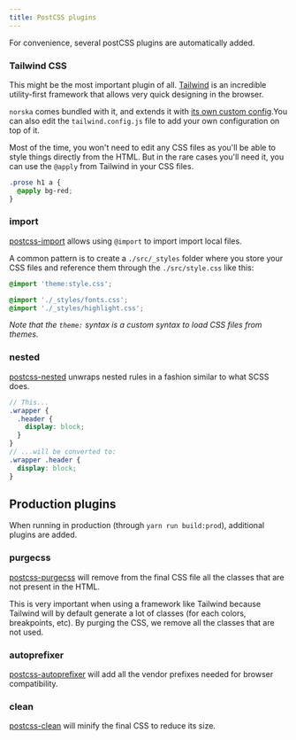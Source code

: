 ```yaml
---
title: PostCSS plugins
---
```


For convenience, several postCSS plugins are automatically added.

### Tailwind CSS

This might be the most important plugin of all.
[Tailwind](https://tailwindcss.com/) is an incredible utility-first framework
that allows very quick designing in the browser.

`norska` comes bundled with it, and extends it with [its own custom
config](/tailwind/).You can also edit the `tailwind.config.js` file to add your
own configuration on top of it.

Most of the time, you won't need to edit any CSS files as you'll be able to
style things directly from the HTML. But in the rare cases you'll need it, you
can use the `@apply` from Tailwind in your CSS files.

```scss
.prose h1 a {
  @apply bg-red;
}
```

### import

[postcss-import](https://github.com/postcss/postcss-import) allows using
`@import` to import import local files. 

A common pattern is to create a `./src/_styles` folder where you store your CSS
files and reference them through the
`./src/style.css` like this:

```css
@import 'theme:style.css';

@import './_styles/fonts.css';
@import './_styles/highlight.css';
```

_Note that the `theme:` syntax is a custom syntax to load CSS files from
themes._

### nested

[postcss-nested](https://github.com/postcss/postcss-nested) unwraps nested rules
in a fashion similar to what SCSS does.

```scss
// This...
.wrapper {
  .header {
    display: block;
  }
}
// ...will be converted to:
.wrapper .header {
  display: block;
}
```

## Production plugins

When running in production (through `yarn run build:prod`), additional plugins
are added.

### purgecss

[postcss-purgecss](https://github.com/FullHuman/postcss-purgecss) will remove
from the final CSS file all the classes that are not present in the HTML.

This is very important when using a framework like Tailwind because Tailwind
will by default generate a lot of classes (for each colors, breakpoints, etc).
By purging the CSS, we remove all the classes that are not used.

### autoprefixer

[postcss-autoprefixer](https://github.com/postcss/autoprefixer) will add all the
vendor prefixes needed for browser compatibility.

### clean

[postcss-clean](https://github.com/leodido/postcss-clean) will minify the final
CSS to reduce its size.
